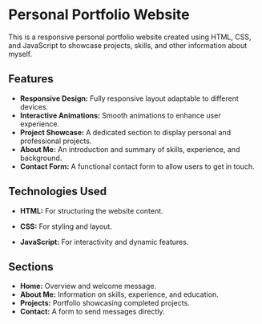 # Personal Portfolio Website
This is a responsive personal portfolio website created using HTML, CSS, and JavaScript to showcase projects, skills, and other information about myself.

## Features
- **Responsive Design:** Fully responsive layout adaptable to different devices. 
- **Interactive Animations:** Smooth animations to enhance user experience.  
- **Project Showcase:** A dedicated section to display personal and professional projects.  
- **About Me:** An introduction and summary of skills, experience, and background.  
- **Contact Form:** A functional contact form to allow users to get in touch.  
## Technologies Used
- __HTML:__ For structuring the website content.  

- __CSS:__ For styling and layout.  

- __JavaScript:__ For interactivity and dynamic features.  

## Sections
+ **Home:** Overview and welcome message.  
+ **About Me:** Information on skills, experience, and education.  
+ **Projects:** Portfolio showcasing completed projects.  
+ **Contact:** A form to send messages directly.  
